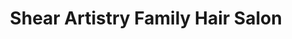---
title: "Shear Artistry Family Hair Salon"
url: /boothbay-harbor/shear-artistry-family-hair-salon/
shop: Friseur
---